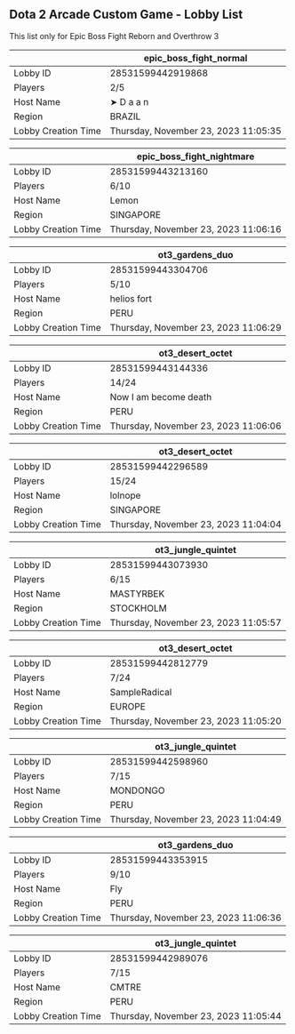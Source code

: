 ## Dota 2 Arcade Custom Game - Lobby List

This list only for Epic Boss Fight Reborn and Overthrow 3

|  | epic_boss_fight_normal |
| ------ | ------ |
| Lobby ID | 28531599442919868 |
| Players | 2/5 |
| Host Name | ➤ D a a n |
| Region | BRAZIL |
| Lobby Creation Time | Thursday, November 23, 2023 11:05:35 |


|  | epic_boss_fight_nightmare |
| ------ | ------ |
| Lobby ID | 28531599443213160 |
| Players | 6/10 |
| Host Name | Lemon |
| Region | SINGAPORE |
| Lobby Creation Time | Thursday, November 23, 2023 11:06:16 |


|  | ot3_gardens_duo |
| ------ | ------ |
| Lobby ID | 28531599443304706 |
| Players | 5/10 |
| Host Name | helios fort |
| Region | PERU |
| Lobby Creation Time | Thursday, November 23, 2023 11:06:29 |


|  | ot3_desert_octet |
| ------ | ------ |
| Lobby ID | 28531599443144336 |
| Players | 14/24 |
| Host Name | Now I am become death |
| Region | PERU |
| Lobby Creation Time | Thursday, November 23, 2023 11:06:06 |


|  | ot3_desert_octet |
| ------ | ------ |
| Lobby ID | 28531599442296589 |
| Players | 15/24 |
| Host Name | lolnope |
| Region | SINGAPORE |
| Lobby Creation Time | Thursday, November 23, 2023 11:04:04 |


|  | ot3_jungle_quintet |
| ------ | ------ |
| Lobby ID | 28531599443073930 |
| Players | 6/15 |
| Host Name | MASTYRBEK |
| Region | STOCKHOLM |
| Lobby Creation Time | Thursday, November 23, 2023 11:05:57 |


|  | ot3_desert_octet |
| ------ | ------ |
| Lobby ID | 28531599442812779 |
| Players | 7/24 |
| Host Name | SampleRadical |
| Region | EUROPE |
| Lobby Creation Time | Thursday, November 23, 2023 11:05:20 |


|  | ot3_jungle_quintet |
| ------ | ------ |
| Lobby ID | 28531599442598960 |
| Players | 7/15 |
| Host Name | MONDONGO |
| Region | PERU |
| Lobby Creation Time | Thursday, November 23, 2023 11:04:49 |


|  | ot3_gardens_duo |
| ------ | ------ |
| Lobby ID | 28531599443353915 |
| Players | 9/10 |
| Host Name | Fly |
| Region | PERU |
| Lobby Creation Time | Thursday, November 23, 2023 11:06:36 |


|  | ot3_jungle_quintet |
| ------ | ------ |
| Lobby ID | 28531599442989076 |
| Players | 7/15 |
| Host Name | CMTRE |
| Region | PERU |
| Lobby Creation Time | Thursday, November 23, 2023 11:05:44 |


